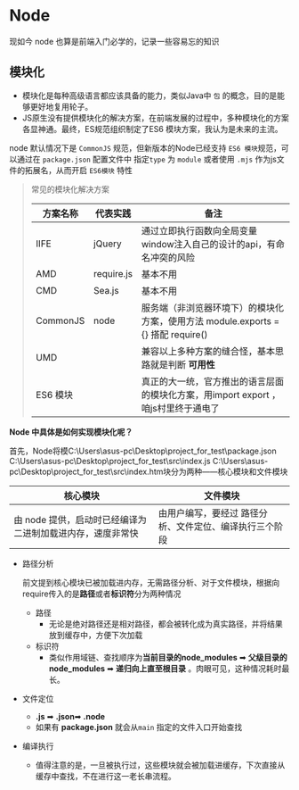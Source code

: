 # Node

现如今 node 也算是前端入门必学的，记录一些容易忘的知识

## 模块化

- 模块化是每种高级语言都应该具备的能力，类似Java中 `包` 的概念，目的是能够更好地复用轮子。
- JS原生没有提供模块化的解决方案，在前端发展的过程中，多种模块化的方案各显神通。最终，ES规范组织制定了ES6 模块方案，我认为是未来的主流。

node 默认情况下是 `CommonJS` 规范，但新版本的Node已经支持 `ES6 模块`规范，可以通过在 `package.json` 配置文件中 指定`type` 为 `module` 或者使用 `.mjs` 作为js文件的拓展名，从而开启 `ES6模块` 特性

>常见的模块化解决方案
>
>| 方案名称 | 代表实践   | 备注                                                         |
>| -------- | ---------- | ------------------------------------------------------------ |
>| IIFE     | jQuery     | 通过立即执行函数向全局变量window注入自己的设计的api，有命名冲突的风险 |
>| AMD      | require.js | 基本不用                                                     |
>| CMD      | Sea.js     | 基本不用                                                     |
>| CommonJS | node       | 服务端（非浏览器环境下）的模块化方案，使用方法 module.exports = {} 搭配 require() |
>| UMD      |            | 兼容以上多种方案的缝合怪，基本思路就是判断 **可用性**        |
>| ES6 模块 |            | 真正的大一统，官方推出的语言层面的模块化方案，用import export ，咱js村里终于通电了 |

**Node 中具体是如何实现模块化呢？**

首先，Node将模C:\Users\asus-pc\Desktop\project_for_test\package.json C:\Users\asus-pc\Desktop\project_for_test\src\index.js C:\Users\asus-pc\Desktop\project_for_test\src\index.htm块分为两种——核心模块和文件模块

| 核心模块                                                   | 文件模块                                                |
| ---------------------------------------------------------- | ------------------------------------------------------- |
| 由 node 提供，启动时已经编译为二进制加载进内存，速度非常快 | 由用户编写，要经过 路径分析、文件定位、编译执行三个阶段 |

- 路径分析

  前文提到核心模块已被加载进内存，无需路径分析、对于文件模块，根据向require传入的是**路径**或者**标识符**分为两种情况

  - 路径
    - 无论是绝对路径还是相对路径，都会被转化成为真实路径，并将结果放到缓存中，方便下次加载
  - 标识符
    - 类似作用域链、查找顺序为**当前目录的node_modules** ➡ **父级目录的node_modules** ➡ **递归向上直至根目录** 。肉眼可见，这种情况耗时最长。

- 文件定位

  - **.js** ➡  **.json**➡ **.node**
  - 如果有 **package.json** 就会从`main` 指定的文件入口开始查找

- 编译执行

  - 值得注意的是，一旦被执行过，这些模块就会被加载进缓存，下次直接从缓存中查找，不在进行这一老长串流程。

